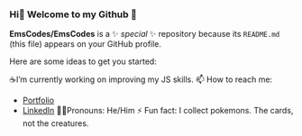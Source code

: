 ### Hi👋 Welcome to my Github :star_struck:
 

**EmsCodes/EmsCodes** is a ✨ _special_ ✨ repository because its `README.md` (this file) appears on your GitHub profile.

Here are some ideas to get you started:


:coffee:I’m currently working on improving my JS skills.
📫 How to reach me: 
- [Portfolio](https://makra-stenkloev.no/)
- [LinkedIn](https://www.linkedin.com/in/endre-makra-stenkl%C3%B8v/)
:technologist:Pronouns: He/Him
⚡ Fun fact: I collect pokemons. The cards, not the creatures.

